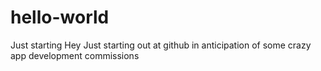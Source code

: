 # hello-world
Just starting
Hey
Just starting out at github in anticipation of some crazy app development commissions
